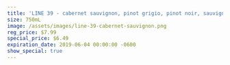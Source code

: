 ```yaml
---
title: 'LINE 39 - cabernet sauvignon, pinot grigio, pinot noir, sauvignon blanc'
size: 750mL
image: /assets/images/line-39-cabernet-sauvignon.png
reg_price: $7.99
special_price: $6.49
expiration_date: 2019-06-04 00:00:00 -0600
show_special: true
---
```


